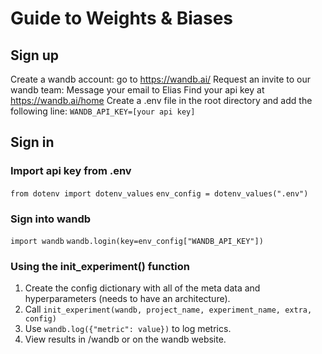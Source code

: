 # Guide to Weights & Biases

## Sign up

Create a wandb account: go to https://wandb.ai/
Request an invite to our wandb team: Message your email to Elias
Find your api key at https://wandb.ai/home
Create a .env file in the root directory and add the following line: `WANDB_API_KEY=[your api key]`

## Sign in

### Import api key from .env

`from dotenv import dotenv_values`
`env_config = dotenv_values(".env")`

### Sign into wandb

`import wandb`
`wandb.login(key=env_config["WANDB_API_KEY"])`

### Using the init_experiment() function

1. Create the config dictionary with all of the meta data and hyperparameters (needs to have an architecture).
2. Call `init_experiment(wandb, project_name, experiment_name, extra, config)`
3. Use `wandb.log({"metric": value})` to log metrics.
4. View results in /wandb or on the wandb website.